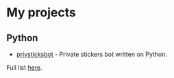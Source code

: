 # My projects

## Python

- [privsticksbot](https://github.com/vmbytsko/privsticksbot) - Private stickers bot written on Python.

Full list [here](https://github.com/vmbytsko/vmbytsko/blob/main/py-projects.md).